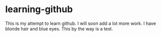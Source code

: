 # learning-github
This is my attempt to learn github. I will soon add a lot more work.
I have blonde hair and blue eyes. This by the way is a test.

